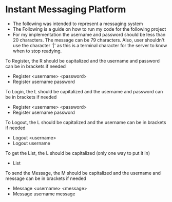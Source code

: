 #  Instant Messaging Platform 
- The following was intended to represent a messaging system 
- The Following is a guide on how to run my code for the following project
- For my implementation the username and password should be less than 20 characters. The message can be 79 characters. Also, user shouldn't use the character '|' as this is a terminal character for the server to know when to stop readying. 

To Register, the R should be capitalized and the username and password can be in brackets if needed
- Register \<username\> \<password\>
- Register username password

To Login, the L should be capitalized and the username and password can be in brackets if needed
- Register \<username\> \<password\>
- Register username password

To Logout, the L should be capitalized and the username can be in brackets if needed
- Logout \<username\> 
- Logout username 

To get the List, the L should be capitalized (only one way to put it in)
- List

To send the Message, the M should be capitalized and the username and message can be in brackets if needed
- Message \<username\> \<message\>
- Message username message
